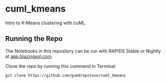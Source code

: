 # cuml_kmeans
Intro to K-Means clustering with cuML.

## Running the Repo
The Notebooks in this repository can be run with RAPIDS Stable or Nightly at [app.blazingsql.com](https://bit.ly/bsql_notebooks_via_cuml_knn).

Clone the repo by running this command in Terminal:
```
git clone https://github.com/gumdropsteve/cuml_kmeans
```
